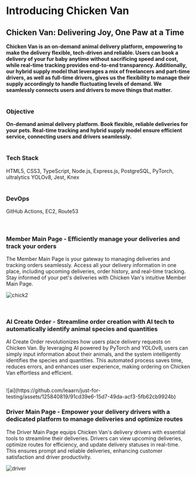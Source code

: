 # Introducing Chicken Van
## Chicken Van: Delivering Joy, One Paw at a Time

**Chicken Van is an on-demand animal delivery platform, empowering to make the delivery flexible, tech-driven and reliable. Users can book a delivery of your fur baby anytime without sacrificing speed and cost, while real-time tracking provides end-to-end transparency. Additionally, our hybrid supply model that leverages a mix of freelancers and part-time drivers, as well as full-time drivers, gives us the flexibility to manage their supply accordingly to handle fluctuating levels of demand. We seamlessly connects users and drivers to move things that matter.**
<br>
<br>

### Objective
**On-demand animal delivery platform. Book flexible, reliable deliveries for your pets. Real-time tracking and hybrid supply model ensure efficient service, connecting users and drivers seamlessly.**
<br>
<br>

### Tech Stack
HTML5, CSS3, TypeScript, Node.js, Express.js, PostgreSQL, PyTorch, ultralytics YOLOv8, Jest, Knex
<br>
<br>

### DevOps
GitHub Actions, EC2, Route53
<br>
<br>
<br>

### Member Main Page - Efficiently manage your deliveries and track your orders

The Member Main Page is your gateway to managing deliveries and tracking orders seamlessly. Access all your delivery information in one place, including upcoming deliveries, order history, and real-time tracking. Stay informed of your pet's deliveries with Chicken Van's intuitive Member Main Page.

![chick2](https://github.com/leaarn/c25-bad-project-04-tw/assets/125840819/8bd0588f-c88d-47a3-94ad-cb685ac89d06)

<br>



### AI Create Order - Streamline order creation with AI tech to automatically identify animal species and quantities

AI Create Order revolutionizes how users place delivery requests on Chicken Van. By leveraging AI powered by PyTorch and YOLOv8, users can simply input information about their animals, and the system intelligently identifies the species and quantities. This automated process saves time, reduces errors, and enhances user experience, making ordering on Chicken Van effortless and efficient.



<br>
![ai](https://github.com/leaarn/just-for-testing/assets/125840819/91cd39e6-15d7-49da-acf3-5fb62cb9924b)


### Driver Main Page - Empower your delivery drivers with a dedicated platform to manage deliveries and optimize routes

The Driver Main Page equips Chicken Van's delivery drivers with essential tools to streamline their deliveries. Drivers can view upcoming deliveries, optimize routes for efficiency, and update delivery statuses in real-time. This ensures prompt and reliable deliveries, enhancing customer satisfaction and driver productivity.

![driver](https://github.com/leaarn/c25-bad-project-04-tw/assets/125840819/7deef80a-99a4-4a58-81eb-a4741e0de457)


